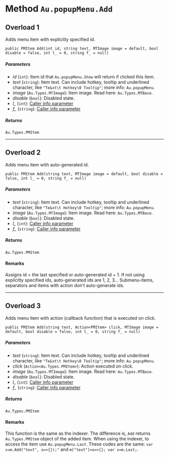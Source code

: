 # Method `Au.popupMenu.Add`

## Overload 1

Adds menu item with explicitly specified id.

```
public PMItem Add(int id, string text, MTImage image = default, bool disable = false, int l_ = 0, string f_ = null)
```

##### Parameters

- *id*  (`int`):
    Item id that `Au.popupMenu.Show` will return if clicked this item.
- *text*  (`string`):
    Item text. Can include hotkey, tooltip and underlined character, like `"Te&xt\t Hotkey\0 Tooltip"`; more info: `Au.popupMenu`.
- *image*  (`Au.Types.MTImage`):
    Item image. Read here: `Au.Types.MTBase`.
- *disable*  (`bool`):
    Disabled state.
- *l_*  (`int`):
    [Caller info parameter](../articles/Caller%20info%20parameter.html)
- *f_*  (`string`):
    [Caller info parameter](../articles/Caller%20info%20parameter.html)

##### Returns

`Au.Types.PMItem`

* * *

## Overload 2

Adds menu item with auto-generated id.

```
public PMItem Add(string text, MTImage image = default, bool disable = false, int l_ = 0, string f_ = null)
```

##### Parameters

- *text*  (`string`):
    Item text. Can include hotkey, tooltip and underlined character, like `"Te&xt\t Hotkey\0 Tooltip"`; more info: `Au.popupMenu`.
- *image*  (`Au.Types.MTImage`):
    Item image. Read here: `Au.Types.MTBase`.
- *disable*  (`bool`):
    Disabled state.
- *l_*  (`int`):
    [Caller info parameter](../articles/Caller%20info%20parameter.html)
- *f_*  (`string`):
    [Caller info parameter](../articles/Caller%20info%20parameter.html)

##### Returns

`Au.Types.PMItem`

#### Remarks

Assigns id = the last specified or auto-generated id + 1. If not using explicitly specified ids, auto-generated ids are 1, 2, 3... Submenu-items, separators and items with action don't auto-generate ids.

* * *

## Overload 3

Adds menu item with action (callback function) that is executed on click.

```
public PMItem Add(string text, Action<PMItem> click, MTImage image = default, bool disable = false, int l_ = 0, string f_ = null)
```

##### Parameters

- *text*  (`string`):
    Item text. Can include hotkey, tooltip and underlined character, like `"Te&xt\t Hotkey\0 Tooltip"`; more info: `Au.popupMenu`.
- *click*  (`Action<Au.Types.PMItem>`):
    Action executed on click.
- *image*  (`Au.Types.MTImage`):
    Item image. Read here: `Au.Types.MTBase`.
- *disable*  (`bool`):
    Disabled state.
- *l_*  (`int`):
    [Caller info parameter](../articles/Caller%20info%20parameter.html)
- *f_*  (`string`):
    [Caller info parameter](../articles/Caller%20info%20parameter.html)

##### Returns

`Au.Types.PMItem`

#### Remarks

This function is the same as the indexer. The difference is, `Add` returns `Au.Types.PMItem` object of the added item. When using the indexer, to access the item use `Au.popupMenu.Last`. These codes are the same: `var v=m.Add("text", o=>{});"` and `m["text"]=o=>{}; var v=m.Last;`.